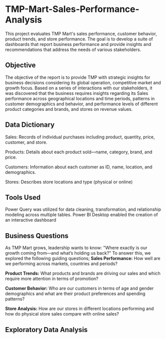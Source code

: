 # TMP-Mart-Sales-Performance-Analysis
This project evaluates TMP Mart's sales performance, customer behavior, product trends, and store performance. The goal is to develop a suite of dashboards that report business performance and provide insights and recommendations that address the needs of various stakeholders.
## Objective
The objective of the report is to provide TMP with strategic insights for business decisions considering its global operation, competitive market and growth focus. Based on a series of interactions with our stakeholders, it was discovered that the business requires insights regarding its Sales performance across geographical locations and time periods, patterns in customer demographics and behavior, and performance levels of different product categories and brands, and stores on revenue values.
## Data Dictionary
Sales: Records of individual purchases including product, quantity, price, customer, and store.

Products: Details about each product sold—name, category, brand, and price.

Customers: Information about each customer as ID, name, location, and demographics.

Stores: Describes store locations and type (physical or online)
## Tools Used
Power Query was utilized for data cleaning, transformation, and relationship modeling across multiple tables. Power BI Desktop enabled the creation of an interactive dashboard
## Business Questions
As TMP Mart grows, leadership wants to know: "Where exactly is our growth coming from—and what’s holding us back?" To answer this, we explored the following guiding questions;
**Sales Performance:** How well are we performing across markets, countries and periods?

**Product Trends:** What products and brands are driving our sales and which require more attention in terms of promotion?

**Customer Behavior:** Who are our customers in terms of age and gender demographics and what are their product preferences and spending patterns?

**Store Analysis:** How are our stores in different locations performing and how do physical store sales compare with online sales?
## Exploratory Data Analysis



